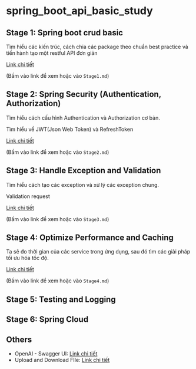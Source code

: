 # spring_boot_api_basic_study

## Stage 1: Spring boot crud basic
Tìm hiểu các kiến trúc, cách chia các package theo chuẩn best practice và tiến
hành tạo một restful API đơn giản

[Link chi tiết](Stage1.md)

(Bấm vào link để xem hoặc vào `Stage1.md`)

## Stage 2: Spring Security (Authentication, Authorization)
Tìm hiểu cách cấu hình Authentication và Authorization cơ bản.

Tìm hiểu về JWT(Json Web Token) và RefreshToken

[Link chi tiết](Stage2.md)

(Bấm vào link để xem hoặc vào `Stage2.md`)

## Stage 3: Handle Exception and Validation
Tìm hiểu cách tạo các exception và xử lý các exception chung.

Validation request

[Link chi tiết](Stage3.md)

(Bấm vào link để xem hoặc vào `Stage3.md`)

## Stage 4: Optimize Performance and Caching

Ta sẽ đo thời gian của các service trong ứng dụng, sau đó tìm các giải pháp
tối ưu hóa tốc độ.

[Link chi tiết](Stage4.md) 

(Bấm vào link để xem hoặc vào `Stage4.md`)

## Stage 5: Testing and Logging

## Stage 6: Spring Cloud

## Others
- OpenAI - Swagger UI: [Link chi tiết](SwaggerUI.md) 
- Upload and Download FIle: [Link chi tiết](UploadAndDownloadFile.md) 